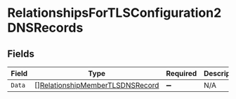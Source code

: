 # RelationshipsForTLSConfiguration2DNSRecords


## Fields

| Field                                                                                     | Type                                                                                      | Required                                                                                  | Description                                                                               |
| ----------------------------------------------------------------------------------------- | ----------------------------------------------------------------------------------------- | ----------------------------------------------------------------------------------------- | ----------------------------------------------------------------------------------------- |
| `Data`                                                                                    | [][RelationshipMemberTLSDNSRecord](../../models/shared/relationshipmembertlsdnsrecord.md) | :heavy_minus_sign:                                                                        | N/A                                                                                       |